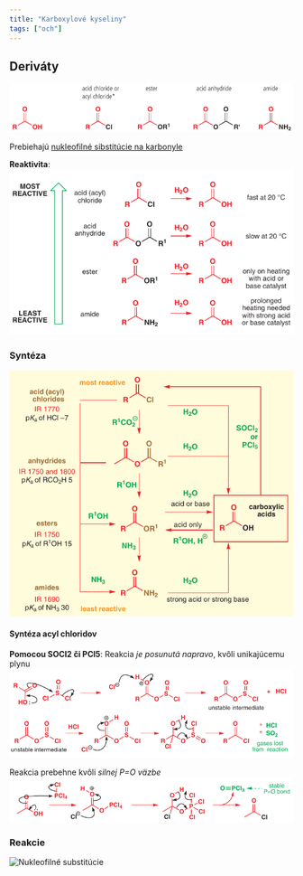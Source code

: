 ```yaml
---
title: "Karboxylové kyseliny"
tags: ["och"]
---
```



## Deriváty
![](attachments/deriváty_karboxylových_kyselín.png)

Prebiehajú [nukleofilné sibstitúcie na karbonyle](karbonylové-zlúčeniny.md#Nukleofilné%20substitúcie)

**Reaktivita**:
![](attachments/reaktivita_derivátov_karboxylových_kyselín.png)

### Syntéza
![](attachments/vzájomná_premena_derivátov_kk.png)

#### Syntéza acyl chloridov
**Pomocou SOCl2 či PCl5**:
Reakcia *je posunutá napravo*, kvôli unikajúcemu plynu
![](attachments/synteza_acyl_chloridov_SOCl2.png)

Reakcia prebehne kvôli *silnej P=O väzbe*
![](attachments/synteza_acyl_chloridu_PCl5.png)


### Reakcie
![Nukleofilné substitúcie](karbonylové-zlúčeniny.md#Nukleofilné%20substitúcie)